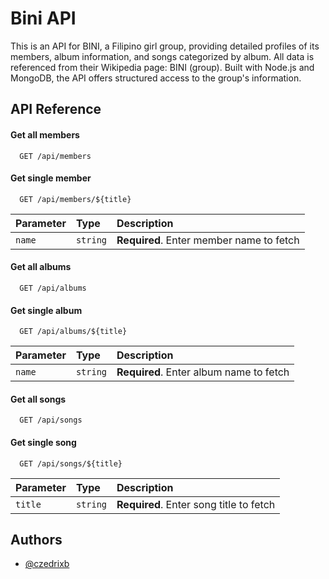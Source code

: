 
# Bini API

This is an API for BINI, a Filipino girl group, providing detailed profiles of its members, album information, and songs categorized by album. All data is referenced from their Wikipedia page: BINI (group). Built with Node.js and MongoDB, the API offers structured access to the group's information.


## API Reference

#### Get all members

```http
  GET /api/members
```

#### Get single member

```http
  GET /api/members/${title}
```

| Parameter | Type     | Description                       |
| :-------- | :------- | :-------------------------------- |
| `name`      | `string` | **Required**. Enter member name to fetch |


#### Get all albums

```http
  GET /api/albums
```

#### Get single album

```http
  GET /api/albums/${title}
```

| Parameter | Type     | Description                       |
| :-------- | :------- | :-------------------------------- |
| `name`      | `string` | **Required**. Enter album name to fetch |


#### Get all songs

```http
  GET /api/songs
```

#### Get single song

```http
  GET /api/songs/${title}
```

| Parameter | Type     | Description                       |
| :-------- | :------- | :-------------------------------- |
| `title`      | `string` | **Required**. Enter song title to fetch |


## Authors

- [@czedrixb](https://github.com/czedrixb)

